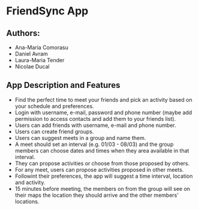 # FriendSync App

## Authors:
- Ana-Maria Comorasu
- Daniel Avram
- Laura-Maria Tender
- Nicolae Ducal

## App Description and Features
- Find the perfect time to meet your friends and pick an activity based on your schedule and preferences.
- Login with username, e-mail, password and phone number (maybe add permission to access contacts and add them to your friends list).
- Users can add friends with username, e-mail and phone number.
- Users can create friend groups.
- Users can suggest meets in a group and name them.
- A meet should set an interval (e.g. 01/03 - 08/03) and the group members can choose dates and times when they area available in that interval.
- They can propose activities or choose from those proposed by others.
- For any meet, users can propose activities proposed in other meets.
- Followint their preferences, the app will suggest a time interval, location and activity.
- 15 minutes before meeting, the members on from the group will see on their maps the location they should arrive and the other members' locations.

